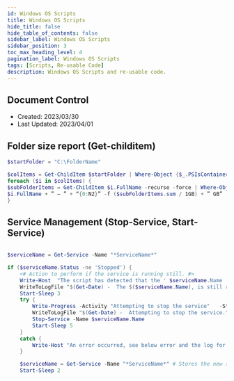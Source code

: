 ```yaml
---
id: Windows OS Scripts
title: Windows OS Scripts
hide_title: false
hide_table_of_contents: false
sidebar_label: Windows OS Scripts
sidebar_position: 3
toc_max_heading_level: 4 
pagination_label: Windows OS Scripts
tags: [Scripts, Re-usable Code]
description: Windows OS Scripts and re-usable code.
---
```


## Document Control

- Created: 2023/03/30
- Last Updated: 2023/04/01

## Folder size report (Get-childitem)

```powershell showLineNumbers
$startFolder = "C:\FolderName"

$colItems = Get-ChildItem $startFolder | Where-Object {$_.PSIsContainer -eq $true} | Sort-Object
foreach ($i in $colItems) {
$subFolderItems = Get-ChildItem $i.FullName -recurse -force | Where-Object {$_.PSIsContainer -eq $false} | Measure-Object -property Length -sum | Select-Object Sum
$i.FullName + ” — ” + “{0:N2}” -f ($subFolderItems.sum / 1GB) + ” GB”
}
```

## Service Management (Stop-Service, Start-Service)

```powershell showLineNumbers

$serviceName = Get-Service -Name "*ServiceName*"

if ($serviceName.Status -ne 'Stopped') {
    <# Action to perform if the service is running still. #>
    Write-Host  "The script has detected that the ' $serviceName.Name ' is still running." -ForegroundColor Yellow
    WriteToLogFile "$(Get-Date) -  The $($serviceName.Name), is still running."
    Start-Sleep 3
    try {
        Write-Progress -Activity "Attempting to stop the service"   -Status 'Stopping' 
        WriteToLogFile "$(Get-Date) -  Attempting to stop the service."
        Stop-Service -Name $serviceName.Name
        Start-Sleep 5
    }
    catch {
        Write-Host "An error occurred, see below error and the log for more information."
    }

    $serviceName = Get-Service -Name "*ServiceName*" # Stores the new service status in the variable.
    Start-Sleep 2
```
